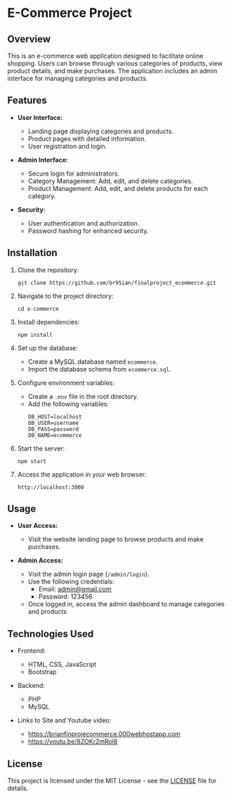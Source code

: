 # E-Commerce Project

## Overview
This is an e-commerce web application designed to facilitate online shopping. Users can browse through various categories of products, view product details, and make purchases. The application includes an admin interface for managing categories and products.

## Features
- **User Interface:**
  - Landing page displaying categories and products.
  - Product pages with detailed information.
  - User registration and login.


- **Admin Interface:**
  - Secure login for administrators.
  - Category Management: Add, edit, and delete categories.
  - Product Management: Add, edit, and delete products for each category.
  
  
- **Security:**
  - User authentication and authorization.
  - Password hashing for enhanced security.

## Installation
1. Clone the repository:
   ```
   git clone https://github.com/br95ian/finalproject_ecommerce.git
   ```
2. Navigate to the project directory:
   ```
   cd e-commerce
   ```
3. Install dependencies:
   ```
   npm install
   ```
4. Set up the database:
   - Create a MySQL database named `ecommerce`.
   - Import the database schema from `ecommerce.sql`.

5. Configure environment variables:
   - Create a `.env` file in the root directory.
   - Add the following variables:
     ```
     DB_HOST=localhost
     DB_USER=username
     DB_PASS=password
     DB_NAME=ecommerce
     ```
6. Start the server:
   ```
   npm start
   ```
7. Access the application in your web browser:
   ```
   http://localhost:3000
   ```

## Usage
- **User Access:**
  - Visit the website landing page to browse products and make purchases.

- **Admin Access:**
  - Visit the admin login page (`/admin/login`).
  - Use the following credentials:
    - Email: admin@gmail.com
    - Password: 123456
  - Once logged in, access the admin dashboard to manage categories and products

## Technologies Used
- Frontend:
  - HTML, CSS, JavaScript
  - Bootstrap
  
- Backend:
  - PHP
  - MySQL
  
- Links to Site and Youtube video:
  - https://brianfinprojecommerce.000webhostapp.com
  - https://youtu.be/8ZOKr2mRol8
  

## License
This project is licensed under the MIT License - see the [LICENSE](LICENSE) file for details.

